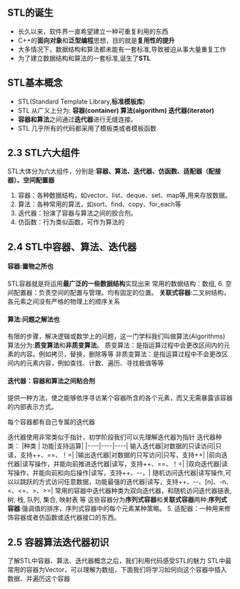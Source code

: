 ## STL的诞生
- 长久以来，软件界一直希望建立一种可重复利用的东西
- C++的**面向对象**和**泛型编程**思想，目的就是**复用性的提升**
- 大多情况下，数据结构和算法都未能有一套标准,导致被迫从事大量重复工作
- 为了建立数据结构和算法的一套标准,诞生了**STL**
## STL基本概念
- STL(Standard Template Library,**标准模板库**)
- STL 从广义上分为: **容器(container) 算法(algorithm) 迭代器(iterator)**
- **容器和算法**之间通过**迭代器**进行无缝连接。
- STL 几乎所有的代码都采用了模板类或者模板函数
## 2.3 STL六大组件
STL大体分为六大组件，分别是:**容器、算法、迭代器、仿函数、适配器（配接器）、空间配置器**
1. 容器：各种数据结构，如vector、list、deque、set、map等,用来存放数据。
2. 算法：各种常用的算法，如sort、find、copy、for_each等
3. 迭代器：扮演了容器与算法之间的胶合剂。
4. 仿函数：行为类似函数，可作为算法的
## 2.4 STL中容器、算法、迭代器
#### **容器**:置物之所也
STL容器就是将运用**最广泛的一些数据结构**实现出来
常用的数据结构：数组, 
6. 空间配置器：负责空间的配置与管理。均有固定的位置。 **关联式容器**:二叉树结构，各元素之间没有严格的物理上的顺序关系
#### **算法**:问题之解法也
有限的步骤，解决逻辑或数学上的问题，这一门学科我们叫做算法(Algorithms)
算法分为:**质变算法**和**非质变算法**。
质变算法：是指运算过程中会更改区间内的元素的内容。例如拷贝，替换，删除等等
非质变算法：是指运算过程中不会更改区间内的元素内容，例如查找、计数、遍历、寻找极值等等
#### **迭代器**：容器和算法之间粘合剂

提供一种方法，使之能够依序寻访某个容器所含的各个元素，而又无需暴露该容器的内部表示方式。

每个容器都有自己专属的迭代器

迭代器使用非常类似于指针，初学阶段我们可以先理解迭代器为指针
迭代器种类：
|种类 | 功能|支持运算|
|----|----|----|
输入迭代器|对数据的只读访问|只读，支持++、==、！=|
|输出迭代器|对数据的只写访问|只写，支持++|
|前向迭代器|读写操作，并能向前推进迭代器|读写，支持++、==、！=|
|双向迭代器|读写操作，并能向前和向后操作|读写，支持++、--，|
随机访问迭代器|读写操作,可以以跳跃的方式访问任意数据，功能最强的迭代器|读写，支持++、--、[n]、-n、<、<=、>、>=|
常用的容器中迭代器种类为双向迭代器，和随机访问迭代器链表,树, 栈, 队列, 集合, 映射表 等
这些容器分为**序列式容器**和**关联式容器**两种:
​**序列式容器**:强调值的排序，序列式容器中的每个元素某种策略。
5. 适配器：一种用来修饰容器或者仿函数或迭代器接口的东西。
## 2.5 容器算法迭代器初识
了解STL中容器、算法、迭代器概念之后，我们利用代码感受STL的魅力
STL中最常用的容器为Vector，可以理解为数组，下面我们将学习如何向这个容器中插入数据、并遍历这个容器
